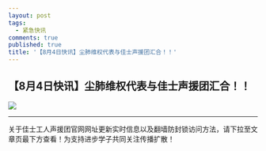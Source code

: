 ```yaml
---
layout: post
tags:
  - 紧急快讯
comments: true
published: true
title: '【8月4日快讯】尘肺维权代表与佳士声援团汇合！！'
---
```

## 【8月4日快讯】尘肺维权代表与佳士声援团汇合！！

![](https://wx3.sinaimg.cn/mw690/0060lm7Tly1ftykvnnl40j30u01f1gz7.jpg)

---
关于佳士工人声援团官网网址更新实时信息以及翻墙防封锁访问方法，请下拉至文章页最下方查看！为支持进步学子共同关注传播扩散！
